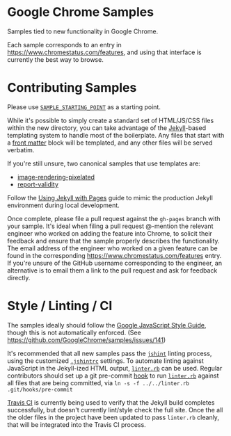 Google Chrome Samples
===
Samples tied to new functionality in Google Chrome.

Each sample corresponds to an entry in https://www.chromestatus.com/features, and using that
interface is currently the best way to browse.

Contributing Samples
===
Please use [`SAMPLE_STARTING_POINT`](SAMPLE_STARTING_POINT) as a starting point.

While it's possible to simply create a standard set of HTML/JS/CSS files within the new directory,
you can take advantage of the [Jekyll](http://jekyllrb.com/)-based templating system to handle
most of the boilerplate. Any files that start with a [front matter](http://jekyllrb.com/docs/frontmatter/)
block will be templated, and any other files will be served verbatim.

If you're still unsure, two canonical samples that use templates are:
- [image-rendering-pixelated](image-rendering-pixelated/index.html)
- [report-validity](report-validity/index.html)

Follow the [Using Jekyll with Pages](https://help.github.com/articles/using-jekyll-with-pages/)
guide to mimic the production Jekyll environment during local development.

Once complete, please file a pull request against the `gh-pages` branch with your sample.
It's ideal when filing a pull request @-mention the relevant engineer who worked on adding the
feature into Chrome, to solicit their feedback and ensure that the sample properly describes
the functionality. The email address of the engineer who worked on a given feature can be found in
the corresponding https://www.chromestatus.com/features entry. If you're unsure of the GitHub
username corresponding to the engineer, an alternative is to email them a link to the pull request
and ask for feedback directly.

Style / Linting / CI
===
The samples ideally should follow the [Google JavaScript Style Guide](http://google.github.io/styleguide/javascriptguide.xml),
though this is not automatically enforced. (See https://github.com/GoogleChrome/samples/issues/141)

It's recommended that all new samples pass the [`jshint`](http://jshint.com/install/) linting
process, using the customized [`.jshintrc`](.jshintrc) settings. To automate linting against
JavaScript in the Jekyll-ized HTML output, [`linter.rb`](linter.rb) can be used. Regular
contributors should set up a git pre-commit
[hook](https://git-scm.com/book/en/v2/Customizing-Git-Git-Hooks) to run [`linter.rb`](linter.rb)
against all files that are being committed, via `ln -s -f ../../linter.rb .git/hooks/pre-commit`

[Travis CI](https://travis-ci.org/GoogleChrome/samples) is currently being used to verify that the
Jekyll build completes successfully, but doesn't currently lint/style check the full site.
Once the all the older files in the project have been updated to pass `linter.rb` cleanly, that will
be integrated into the Travis CI process.
